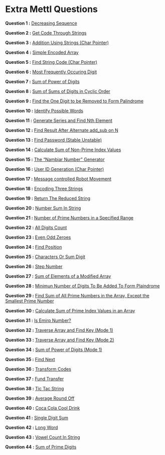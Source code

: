 # Extra Mettl Questions

**Question 1 :** [Decreasing Sequence](https://tests.mettl.com/authenticateKey/8e68e9a4)

**Question 2 :** [Get Code Through Strings](https://tests.mettl.com/v2/authenticateKey/75c9faf0)

**Question 3 :** [Addition Using Strings (Char Pointer)](https://tests.mettl.com/v2/authenticateKey/2f174a80)

**Question 4 :** [Simple Encoded Array](https://tests.mettl.com/v2/authenticateKey/1557c062)

**Question 5 :** [Find String Code (Char Pointer)](https://tests.mettl.com/v2/authenticateKey/e4df74e5)

**Question 6 :** [Most Frequently Occuring Digit](https://tests.mettl.com/authenticateKey/cbe4c4da)

**Question 7 :** [Sum of Power of Digits](https://tests.mettl.com/authenticateKey/92437794)

**Question 8 :** [Sum of Sums of Digits in Cyclic Order](https://tests.mettl.com/authenticateKey/1ddbe65e)

**Question 9 :** [Find the One Digit to be Removed to Form Palindrome](https://tests.mettl.com/v2/authenticateKey/6d825776)

**Question 10 :** [Identify Possible Words](https://tests.mettl.com/v2/authenticateKey/13486c16)

**Question 11 :** [Generate Series and Find Nth Element](https://tests.mettl.com/v2/authenticateKey/d2272e10)

**Question 12 :** [Find Result After Alternate add_sub on N](https://tests.mettl.com/authenticateKey/814effc3)

**Question 13 :** [Find Password (Stable Unstable)](https://tests.mettl.com/authenticateKey/5106dfd)

**Question 14 :** [Calculate Sum of Non-Prime Index Values](https://tests.mettl.com/authenticateKey/596e522f)

**Question 15 :** [The “Nambiar Number” Generator](https://tests.mettl.com/authenticateKey/7db6c8a4)

**Question 16 :** [User ID Generation (Char Pointer)](https://tests.mettl.com/authenticateKey/592740f3)

**Question 17 :** [Message controlled Robot Movement](https://tests.mettl.com/authenticateKey/aedcc3a6)

**Question 18 :** [Encoding Three Strings](https://tests.mettl.com/authenticateKey/f05028d5)

**Question 19 :** [Return The Reduced String](https://tests.mettl.com/authenticateKey/1tkfnuxhc0)

**Question 20 :** [Number Sum In String](https://tests.mettl.com/v2/authenticateKey/1tkhskt7nk)

**Question 21 :** [Number of Prime Numbers in a Specified Range](https://tests.mettl.com/v2/authenticateKey/87c41143)

**Question 22 :** [All Digits Count](https://tests.mettl.com/v2/authenticateKey/ed6b4da)

**Question 23 :** [Even Odd Zeroes](https://tests.mettl.com/v2/authenticateKey/1pevca6sjk)

**Question 24 :** [Find Position](https://tests.mettl.com/v2/authenticateKey/1qqnmuxla8)

**Question 25 :** [Characters Or Sum Digit](https://tests.mettl.com/v2/authenticateKey/1qq4rrjd34)

**Question 26 :** [Step Number](https://tests.mettl.com/v2/authenticateKey/1qq54j0oow)

**Question 27 :** [Sum of Elements of a Modified Array](https://tests.mettl.com/v2/authenticateKey/1qvrno4zcw)

**Question 28 :** [Minimun Number of Digits To Be Added To Form Plaindrome](https://github.com/kishanrajput23/Wipro-Unix-CPP-Systems/blob/main/Extra%20Mettl%20Questions/Solutions/28.cpp)

**Question 29 :** [Find Sum of All Prime Numbers in the Array, Except the Smallest Prime Number](https://github.com/kishanrajput23/Wipro-Unix-CPP-Systems/blob/main/Extra%20Mettl%20Questions/Solutions/29.cpp)

**Question 30 :** [Calculate Sum of Prime Index Values in an Array](https://github.com/kishanrajput23/Wipro-Unix-CPP-Systems/blob/main/Extra%20Mettl%20Questions/Solutions/30.cpp)

**Question 31 :** [Is Emirp Number?](https://github.com/kishanrajput23/Wipro-Unix-CPP-Systems/blob/main/Extra%20Mettl%20Questions/Solutions/31.cpp)

**Question 32 :** [Traverse Array and Find Key (Mode 1)](https://github.com/kishanrajput23/Wipro-Unix-CPP-Systems/blob/main/Extra%20Mettl%20Questions/Solutions/32.cpp)

**Question 33 :** [Traverse Array and Find Key (Mode 2)](https://github.com/kishanrajput23/Wipro-Unix-CPP-Systems/blob/main/Extra%20Mettl%20Questions/Solutions/33.cpp)

**Question 34 :** [Sum of Power of Digits (Mode 1)](https://github.com/kishanrajput23/Wipro-Unix-CPP-Systems/blob/main/Extra%20Mettl%20Questions/Solutions/34.cpp)

**Question 35 :** [Find Next](https://tests.mettl.com/v2/authenticateKey/23qrwythj4)

**Question 36 :** [Transform Codes](https://tests.mettl.com/v2/authenticateKey/23qr4ajp4w)

**Question 37 :** [Fund Transfer](https://tests.mettl.com/v2/authenticateKey/23qnddj4sg)

**Question 38 :** [Tic Tac String](https://tests.mettl.com/v2/authenticateKey/2vt5uobi0w)

**Question 39 :** [Average Round Off](https://tests.mettl.com/v2/authenticateKey/1r83xmzxts)

**Question 40 :** [Coca Cola Cool Drink](https://tests.mettl.com/v2/authenticateKey/1r83ayf4sg)

**Question 41 :** [Single Digit Sum](https://tests.mettl.com/v2/authenticateKey/1rqucokhz4)

**Question 42 :** [Long Word](https://tests.mettl.com/v2/authenticateKey/1rr1gn5xj4)

**Question 43 :** [Vowel Count In String](https://tests.mettl.com/v2/authenticateKey/1rr236qxvk)

**Question 44 :** [Sum of Prime Digits](https://tests.mettl.com/v2/authenticateKey/1qqmqy8a9s)

